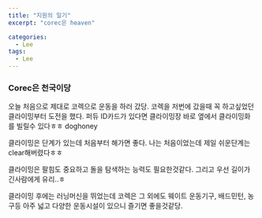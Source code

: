 ```yaml
---
title: "지원의 일기"
excerpt: "corec은 heaven"

categories:
  - Lee
tags:
  - Lee
---
```


### Corec은 천국이당

오늘 처음으로 제대로 코렉으로 운동을 하러 갔당. 코렉을 저번에 갔을때 꼭 하고싶었던 클라이밍부터 도전을 했다. 퍼듀 ID카드가 있다면 클라이밍장 바로 옆에서 클라이밍화를 빌릴수 있다ㅎㅎ doghoney

클라이밍은 단계가 있는데 처음부터 해가면 좋다. 나는 처음이었는데 제일 쉬운단계는 clear해버렸다ㅎㅎ

클라이밍은 팔힘도 중요하고 돌을 탐색하는 능력도 필요한것같다. 그리고 우선 길이가 긴사람에게 유리..ㅎ

클라이밍 후에는 러닝머신을 뛰었는데 코렉은 그 외에도 웨이트 운동기구, 배드민턴, 농구등 아주 넓고 다양한 운동시설이 있으니 즐기면 좋을것같당.



